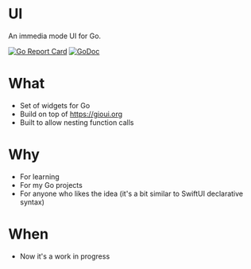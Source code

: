 # UI

An immedia mode UI for Go.

[![Go Report Card](https://goreportcard.com/badge/github.com/emad-elsaid/ui)](https://goreportcard.com/report/github.com/emad-elsaid/ui)
[![GoDoc](https://godoc.org/github.com/emad-elsaid/ui?status.svg)](https://godoc.org/github.com/emad-elsaid/ui)



# What

- Set of widgets for Go
- Build on top of https://gioui.org
- Built to allow nesting function calls


# Why

- For learning
- For my Go projects
- For anyone who likes the idea (it's a bit similar to SwiftUI declarative syntax)


# When

- Now it's a work in progress
